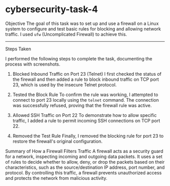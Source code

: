 # cybersecurity-task-4

Objective
The goal of this task was to set up and use a firewall on a Linux system to configure and test basic rules for blocking and allowing network traffic. I used `ufw` (Uncomplicated Firewall) to achieve this.

---

Steps Taken

I performed the following steps to complete the task, documenting the process with screenshots.

1. Blocked Inbound Traffic on Port 23 (Telnet)
   I first checked the status of the firewall and then added a rule to block inbound traffic on TCP port 23, which is used by the insecure Telnet protocol.
    
2.  Tested the Block Rule
    To confirm the rule was working, I attempted to connect to port 23 locally using the `telnet` command. The connection was successfully refused, proving that the firewall rule was active.
    
3.  Allowed SSH Traffic on Port 22
    To demonstrate how to allow specific traffic, I added a rule to permit incoming SSH connections on TCP port 22.

4.  Removed the Test Rule
    Finally, I removed the blocking rule for port 23 to restore the firewall's original configuration.


Summary of How a Firewall Filters Traffic
A firewall acts as a security guard for a network, inspecting incoming and outgoing data packets. It uses a set of rules to decide whether to allow, deny, or drop the packets based on their characteristics, such as the source/destination IP address, port number, and protocol. By controlling this traffic, a firewall prevents unauthorized access and protects the network from malicious activity.
